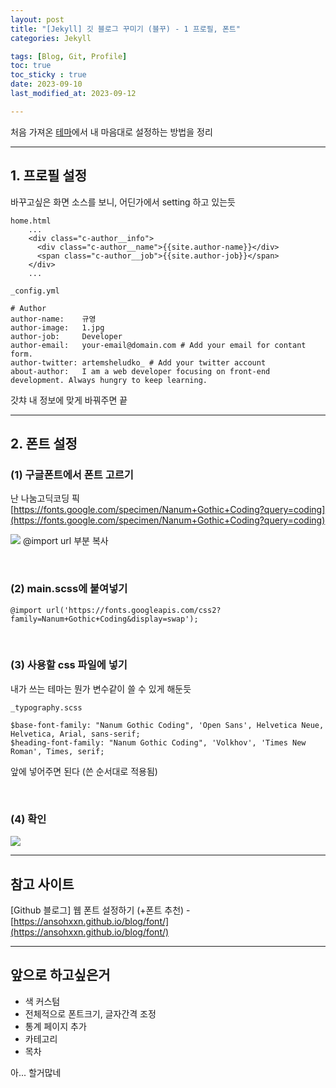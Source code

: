 ```yaml
---
layout: post
title: "[Jekyll] 깃 블로그 꾸미기 (블꾸) - 1 프로필, 폰트"
categories: Jekyll

tags: [Blog, Git, Profile]
toc: true
toc_sticky : true
date: 2023-09-10
last_modified_at: 2023-09-12

---
```


처음 가져온 [테마](http://jekyllthemes.org/themes/flexton/)에서 내 마음대로 설정하는 방법을 정리

---
## 1. 프로필 설정
바꾸고싶은 화면 소스를 보니, 어딘가에서 setting 하고 있는듯
````
home.html
    ...
    <div class="c-author__info">
      <div class="c-author__name">{{site.author-name}}</div>
      <span class="c-author__job">{{site.author-job}}</span>
    </div>
    ...
````

````
_config.yml

# Author
author-name:    규영
author-image:   1.jpg   
author-job:     Developer
author-email:   your-email@domain.com # Add your email for contant form.
author-twitter: artemsheludko_ # Add your twitter account
about-author:   I am a web developer focusing on front-end development. Always hungry to keep learning.
````
갓챠 내 정보에 맞게 바꿔주면 끝

---
## 2. 폰트 설정

### (1) 구글폰트에서 폰트 고르기  
난 나눔고딕코딩 픽   
[https://fonts.google.com/specimen/Nanum+Gothic+Coding?query=coding](https://fonts.google.com/specimen/Nanum+Gothic+Coding?query=coding)

![]({{site.baseurl}}/images/230910/230911_1.PNG)
@import url 부분 복사

<br/>  

### (2) main.scss에 붙여넣기
````
@import url('https://fonts.googleapis.com/css2?family=Nanum+Gothic+Coding&display=swap');
````

<br/>  

### (3) 사용할 css 파일에 넣기
내가 쓰는 테마는 뭔가 변수같이 쓸 수 있게 해둔듯
````
_typography.scss

$base-font-family: "Nanum Gothic Coding", 'Open Sans', Helvetica Neue, Helvetica, Arial, sans-serif;
$heading-font-family: "Nanum Gothic Coding", 'Volkhov', 'Times New Roman', Times, serif;
````
앞에 넣어주면 된다 (쓴 순서대로 적용됨)

<br/>  

### (4) 확인
![]({{site.baseurl}}/images/230910/230911_3.PNG)


---
## 참고 사이트
[Github 블로그] 웹 폰트 설정하기 (+폰트 추천) - [https://ansohxxn.github.io/blog/font/](https://ansohxxn.github.io/blog/font/)

---

## 앞으로 하고싶은거
* 색 커스텀
* 전체적으로 폰트크기, 글자간격 조정
* 통계 페이지 추가
* 카테고리
* 목차

아... 할거많네